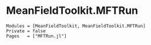 # MeanFieldToolkit.MFTRun

```@autodocs
Modules = [MeanFieldToolkit, MeanFieldToolkit.MFTRun]
Private = false
Pages   = ["MFTRun.jl"]

```